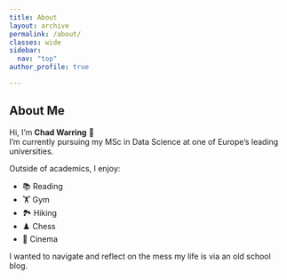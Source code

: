 ```yaml
---
title: About
layout: archive
permalink: /about/
classes: wide
sidebar:
  nav: "top"
author_profile: true

---
```


## About Me

Hi, I’m **Chad Warring** 👋  
I’m currently pursuing my MSc in Data Science at one of Europe’s leading universities.  

Outside of academics, I enjoy:  
- 📚 Reading  
- 🏋️ Gym  
- 🏞️ Hiking  
- ♟️ Chess  
- 🎥 Cinema  

I wanted to navigate and reflect on the mess my life is via an old school blog.  